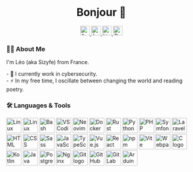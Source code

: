 <h1 align="center">Bonjour 👋</h1>

<div align="center">
  <a href="https://leo-deville.fr" target="_blank">
    <img src="https://img.shields.io/static/v1?message=My%20Website&logo=awesomelists&label=&color=FFF176&logoColor=black&labelColor=&style=for-the-badge" alt="Awesome Lists logo" height="25">
  </a>
  <a href="https://leetcode.com/u/Sizyfe/" target="_blank">
    <img src="https://img.shields.io/static/v1?message=LeetCode&logo=leetcode&label=&color=000000&labelColor=&style=for-the-badge" alt="LeetCode logo" height="25">
  </a>
  <a href="https://www.linkedin.com/in/leo-deville" target="_blank">
    <img src="https://img.shields.io/static/v1?message=LinkedIn&logo=linkedin&label=&color=0077B5&logoColor=white&labelColor=&style=for-the-badge" alt="LinkedIn logo" height="25">
  </a>
  <a href="https://www.root-me.org/Sizyfe" target="_blank">
    <img src="https://img.shields.io/static/v1?message=Root+Me&logo=travisci&label=&color=000000&logoColor=ffffff&labelColor=&style=for-the-badge" alt="Root Me logo" height="25">
  </a>
</div>

<h3>👩‍💻 About Me</h3>

<p>
  I'm Léo (aka Sizyfe) from France.
</p>

<p>
  - 🔭 I currently work in cybersecurity.<br>
  - ⚡ In my free time, I oscillate between changing the world and reading poetry.
</p>

<h3>🛠 Languages & Tools</h3>

<div>
  <img src="https://skillicons.dev/icons?i=linux" alt="Linux logo" height="40">
  <img src="https://skillicons.dev/icons?i=arch" alt="Linux logo" height="40">
  <img src="https://skillicons.dev/icons?i=bash" alt="Bash logo" height="40">
  <img src="https://skillicons.dev/icons?i=vscodium" alt="VSCodium logo" height="40">
  <img src="https://skillicons.dev/icons?i=neovim" alt="Neovim logo" height="40">
  <img src="https://skillicons.dev/icons?i=docker" alt="Docker logo" height="40">
  <img src="https://skillicons.dev/icons?i=rust" alt="Rust logo" height="40">
  <img src="https://skillicons.dev/icons?i=py" alt="Python logo" height="40">
  <img src="https://skillicons.dev/icons?i=php" alt="PHP logo" height="40">
  <img src="https://skillicons.dev/icons?i=symfony" alt="Symfony logo" height="40">
  <img src="https://skillicons.dev/icons?i=laravel" alt="Laravel logo" height="40">
  <img src="https://skillicons.dev/icons?i=html" alt="HTML logo" height="40">
  <img src="https://skillicons.dev/icons?i=css" alt="CSS logo" height="40">
  <img src="https://skillicons.dev/icons?i=sass" alt="Sass logo" height="40">
  <img src="https://skillicons.dev/icons?i=js" alt="JavaScript logo" height="40">
  <img src="https://skillicons.dev/icons?i=ts" alt="TypeScript logo" height="40">
  <img src="https://skillicons.dev/icons?i=vue" alt="Vue.js logo" height="40">
  <img src="https://skillicons.dev/icons?i=react" alt="React logo" height="40">
  <img src="https://skillicons.dev/icons?i=npm" alt="npm logo" height="40">
  <img src="https://skillicons.dev/icons?i=vite" alt="Vite logo" height="40">
  <img src="https://skillicons.dev/icons?i=webpack" alt="Webpack logo" height="40">
  <img src="https://skillicons.dev/icons?i=c" alt="C logo" height="40">
  <img src="https://skillicons.dev/icons?i=kotlin" alt="Kotlin logo" height="40">
  <img src="https://skillicons.dev/icons?i=java" alt="Java logo" height="40">
  <img src="https://skillicons.dev/icons?i=postgres" alt="PostgreSQL logo" height="40">
  <img src="https://skillicons.dev/icons?i=nginx" alt="Nginx logo" height="40">
  <img src="https://skillicons.dev/icons?i=git" alt="Git logo" height="40">
  <img src="https://skillicons.dev/icons?i=github" alt="GitHub logo" height="40">
  <img src="https://skillicons.dev/icons?i=gitlab" alt="GitLab logo" height="40">
  <img src="https://skillicons.dev/icons?i=arduino" alt="Arduino logo" height="40">
</div>
